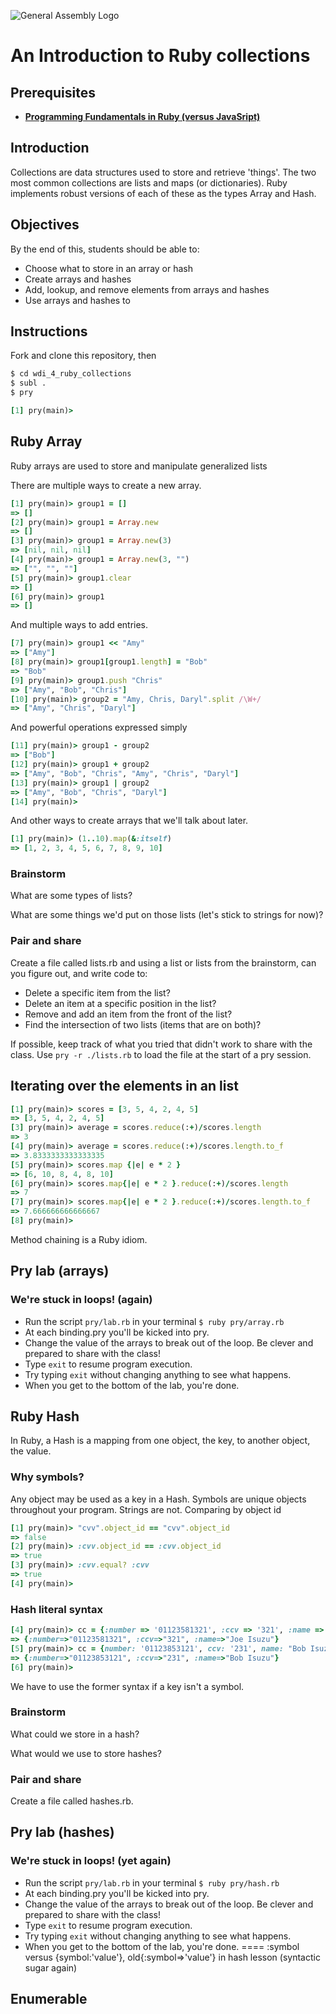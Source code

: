 ![General Assembly Logo](http://i.imgur.com/ke8USTq.png)

# An Introduction to Ruby collections

## Prerequisites

- **[Programming Fundamentals in Ruby (versus JavaSript)](https://github.com/ga-wdi-boston/wdi_4_ruby_fundamentals)**

## Introduction

Collections are data structures used to store and retrieve 'things'.  The two most common collections are lists and maps (or dictionaries).  Ruby implements robust versions of each of these as the types Array and Hash.

## Objectives

By the end of this, students should be able to:

- Choose what to store in an array or hash
- Create arrays and hashes
- Add, lookup, and remove elements from arrays and hashes
- Use arrays and hashes to

## Instructions

Fork and clone this repository, then

```bash
$ cd wdi_4_ruby_collections
$ subl .
$ pry
```

```ruby
[1] pry(main)>
```

## Ruby Array

Ruby arrays are used to store and manipulate generalized lists

There are multiple ways to create a new array.

```ruby
[1] pry(main)> group1 = []
=> []
[2] pry(main)> group1 = Array.new
=> []
[3] pry(main)> group1 = Array.new(3)
=> [nil, nil, nil]
[4] pry(main)> group1 = Array.new(3, "")
=> ["", "", ""]
[5] pry(main)> group1.clear
=> []
[6] pry(main)> group1
=> []
```

And multiple ways to add entries.

```ruby
[7] pry(main)> group1 << "Amy"
=> ["Amy"]
[8] pry(main)> group1[group1.length] = "Bob"
=> "Bob"
[9] pry(main)> group1.push "Chris"
=> ["Amy", "Bob", "Chris"]
[10] pry(main)> group2 = "Amy, Chris, Daryl".split /\W+/
=> ["Amy", "Chris", "Daryl"]
```

And powerful operations expressed simply

```ruby
[11] pry(main)> group1 - group2
=> ["Bob"]
[12] pry(main)> group1 + group2
=> ["Amy", "Bob", "Chris", "Amy", "Chris", "Daryl"]
[13] pry(main)> group1 | group2
=> ["Amy", "Bob", "Chris", "Daryl"]
[14] pry(main)>
```

And other ways to create arrays that we'll talk about later.

```ruby
[1] pry(main)> (1..10).map(&:itself)
=> [1, 2, 3, 4, 5, 6, 7, 8, 9, 10]
```

### Brainstorm

What are some types of lists?

What are some things we'd put on those lists (let's stick to strings for now)?

###  Pair and share

Create a file called lists.rb and using a list or lists from the brainstorm, can you figure out, and write code to:

- Delete a specific item from the list?
- Delete an item at a specific position in the list?
- Remove and add an item from the front of the list?
- Find the intersection of two lists (items that are on both)?

If possible, keep track of what you tried that didn't work to share with the class.  Use `pry -r ./lists.rb` to load the file at the start of a pry session.

## Iterating over the elements in an list

```ruby
[1] pry(main)> scores = [3, 5, 4, 2, 4, 5]
=> [3, 5, 4, 2, 4, 5]
[3] pry(main)> average = scores.reduce(:+)/scores.length
=> 3
[4] pry(main)> average = scores.reduce(:+)/scores.length.to_f
=> 3.8333333333333335
[5] pry(main)> scores.map {|e| e * 2 }
=> [6, 10, 8, 4, 8, 10]
[6] pry(main)> scores.map{|e| e * 2 }.reduce(:+)/scores.length
=> 7
[7] pry(main)> scores.map{|e| e * 2 }.reduce(:+)/scores.length.to_f
=> 7.666666666666667
[8] pry(main)>
```

Method chaining is a Ruby idiom.

## Pry lab (arrays)

### We're stuck in loops! (again)

- Run the script `pry/lab.rb` in your terminal  `$ ruby pry/array.rb`
- At each binding.pry you'll be kicked into pry.
- Change the value of the arrays to break out of the loop.  Be clever and prepared to share with the class!
- Type `exit` to resume program execution.
- Try typing `exit` without changing anything to see what happens.
- When you get to the bottom of the lab, you're done.

## Ruby Hash

In Ruby, a Hash is a mapping from one object, the key, to another object, the value.

### Why symbols?

Any object may be used as a key in a Hash.  Symbols are unique objects throughout your program.  Strings are not.  Comparing by object id

```ruby
[1] pry(main)> "cvv".object_id == "cvv".object_id
=> false
[2] pry(main)> :cvv.object_id == :cvv.object_id
=> true
[3] pry(main)> :cvv.equal? :cvv
=> true
[4] pry(main)>
```

### Hash literal syntax

```ruby
[4] pry(main)> cc = {:number => '01123581321', :ccv => '321', :name => "Joe Isuzu"}
=> {:number=>"01123581321", :ccv=>"321", :name=>"Joe Isuzu"}
[5] pry(main)> cc = {number: '01123853121', ccv: '231', name: "Bob Isuzu"}
=> {:number=>"01123853121", :ccv=>"231", :name=>"Bob Isuzu"}
[6] pry(main)>
```
We have to use the former syntax if a key isn't a symbol.

### Brainstorm

What could we store in a hash?

What would we use to store hashes?

###  Pair and share

Create a file called hashes.rb.


## Pry lab (hashes)

### We're stuck in loops! (yet again)

- Run the script `pry/lab.rb` in your terminal  `$ ruby pry/hash.rb`
- At each binding.pry you'll be kicked into pry.
- Change the value of the arrays to break out of the loop.  Be clever and prepared to share with the class!
- Type `exit` to resume program execution.
- Try typing `exit` without changing anything to see what happens.
- When you get to the bottom of the lab, you're done.
====
:symbol versus {symbol:'value'}, old{:symbol=>'value'} in hash lesson (syntactic sugar again)



## Enumerable

